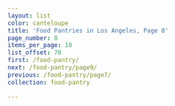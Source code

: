 ```yaml
---
layout: list
color: canteloupe
title: 'Food Pantries in Los Angeles, Page 8'
page_number: 8
items_per_page: 10
list_offset: 70
first: /food-pantry/
next: /food-pantry/page9/
previous: /food-pantry/page7/
collection: food-pantry

---
```

